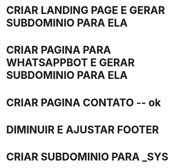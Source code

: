 # CRIAR LANDING PAGE E GERAR SUBDOMINIO PARA ELA



# CRIAR PAGINA PARA WHATSAPPBOT E GERAR SUBDOMINIO PARA ELA

# CRIAR PAGINA CONTATO -- ok

# DIMINUIR E AJUSTAR FOOTER

# CRIAR SUBDOMINIO PARA \_SYS
